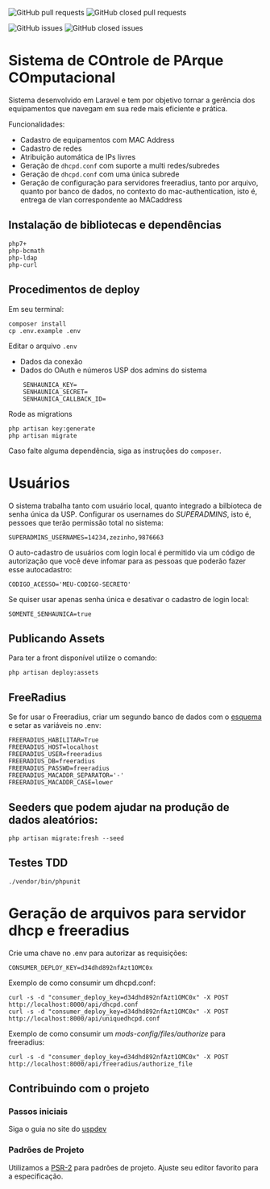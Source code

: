![GitHub pull requests](https://img.shields.io/github/issues-pr-raw/uspdev/copaco.svg) 
![GitHub closed pull requests](https://img.shields.io/github/issues-pr-closed-raw/uspdev/copaco.svg)

![GitHub issues](https://img.shields.io/github/issues/uspdev/copaco.svg) 
![GitHub closed issues](https://img.shields.io/github/issues-closed/uspdev/copaco.svg)

# Sistema de COntrole de PArque COmputacional

Sistema desenvolvido em Laravel e tem por objetivo tornar a gerência dos equipamentos que navegam em sua rede mais eficiente e prática.

Funcionalidades:

 - Cadastro de equipamentos com MAC Address
 - Cadastro de redes
 - Atribuição automática de IPs livres
 - Geração de `dhcpd.conf` com suporte a multi redes/subredes
 - Geração de `dhcpd.conf` com uma única subrede
 - Geração de configuração para servidores freeradius, tanto por arquivo, quanto por banco de dados,
 no contexto do mac-authentication, isto é, entrega de vlan correspondente ao MACaddress

## Instalação de bibliotecas e dependências

    php7+
    php-bcmath
    php-ldap
    php-curl

## Procedimentos de deploy

Em seu terminal:

```
composer install
cp .env.example .env
```

Editar o arquivo `.env`

- Dados da conexão
- Dados do OAuth e números USP dos admins do sistema

```
    SENHAUNICA_KEY=
    SENHAUNICA_SECRET=
    SENHAUNICA_CALLBACK_ID=
```

Rode as migrations

```
php artisan key:generate
php artisan migrate
```

Caso falte alguma dependência, siga as instruções do `composer`.

# Usuários

O sistema trabalha tanto com usuário local, quanto integrado a bilbioteca de senha única da USP.
Configurar os usernames do *SUPERADMINS*, isto é, pessoes que terão permissão total no sistema:

    SUPERADMINS_USERNAMES=14234,zezinho,9876663
    
O auto-cadastro de usuários com login local é permitido via um código de autorização
que você deve infomar para as pessoas que poderão fazer esse autocadastro:

    CODIGO_ACESSO='MEU-CODIGO-SECRETO'

Se quiser usar apenas senha única e desativar o cadastro de login local:

    SOMENTE_SENHAUNICA=true

## Publicando Assets 

Para ter a front disponível utilize o comando:

    php artisan deploy:assets

## FreeRadius 

Se for usar o Freeradius, criar um segundo banco de dados com o [esquema](https://github.com/FreeRADIUS/freeradius-server/blob/master/raddb/mods-config/sql/main/mysql/schema.sql) e setar as variáveis no .env:

    FREERADIUS_HABILITAR=True
    FREERADIUS_HOST=localhost
    FREERADIUS_USER=freeradius
    FREERADIUS_DB=freeradius
    FREERADIUS_PASSWD=freeradius
    FREERADIUS_MACADDR_SEPARATOR='-'
    FREERADIUS_MACADDR_CASE=lower

## Seeders que podem ajudar na produção de dados aleatórios:

    php artisan migrate:fresh --seed

## Testes TDD

    ./vendor/bin/phpunit

# Geração de arquivos para servidor dhcp e freeradius

Crie uma chave no .env para autorizar as requisições:

    CONSUMER_DEPLOY_KEY=d34dhd892nfAzt1OMC0x

Exemplo de como consumir um dhcpd.conf:

    curl -s -d "consumer_deploy_key=d34dhd892nfAzt1OMC0x" -X POST http://localhost:8000/api/dhcpd.conf
    curl -s -d "consumer_deploy_key=d34dhd892nfAzt1OMC0x" -X POST http://localhost:8000/api/uniquedhcpd.conf

Exemplo de como consumir um *mods-config/files/authorize* para freeradius:

    curl -s -d "consumer_deploy_key=d34dhd892nfAzt1OMC0x" -X POST http://localhost:8000/api/freeradius/authorize_file

## Contribuindo com o projeto

### Passos iniciais

Siga o guia no site do [uspdev](https://uspdev.github.io/contribua)

### Padrões de Projeto

Utilizamos a [PSR-2](https://www.php-fig.org/psr/psr-2/) para padrões de projeto. Ajuste seu editor favorito para a especificação.
